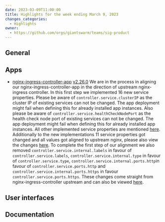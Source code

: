```yaml
---
date: 2023-03-09T11:00:00
title: Highlights for the week ending March 9, 2023
changes_categories:
  - Highlights
owner:
  - https://github.com/orgs/giantswarm/teams/sig-product
---
```


## General

## Apps
- [nginx-ingress-controller-app](https://github.com/giantswarm/nginx-ingress-controller-app) [v2.26.0](https://github.com/giantswarm/nginx-ingress-controller-app/releases/tag/v2.26.0) We are in the process in aligning our nginx-ingress-controller-app in the direction of upstream nginx-ingress controller. In this first step we implemented 16 new service properties. Please be aware of `controller.service.clusterIP` as the cluster IP of existing services can not be changed. The app deployment might fail when defining this for already installed app instances. Also please be aware of `controller.service.healthCheckNodePort` as the health check node port of existing services can not be changed. The app deployment might fail when defining this for already installed app instances. All other implemented service properties are mentioned [here](https://github.com/giantswarm/nginx-ingress-controller-app/releases/tag/v2.26.0). Additionally to the new implementations 11 service properties got changed and all values got aligned to upstream nginx, please also view the changes [here](https://github.com/giantswarm/nginx-ingress-controller-app/releases/tag/v2.26.0). To complete the first step of our alignment we also removed `controller.service.internal.labels` in favour of `controller.service.labels`, `controller.service.internal.type` in favour of `controller.service.type`, `controller.service.internal.ports.http`in favour of `controller.service.ports.http` and `controller.service.internal.ports.https` in favour `controller.service.ports.https`. These changes come straight from nginx-ingress-controller upstream and can also be viewed [here](https://github.com/giantswarm/nginx-ingress-controller-app/releases/tag/v2.26.0). 
## User interfaces

## Documentation
